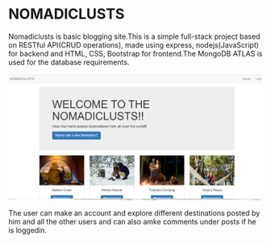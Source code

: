 # NOMADICLUSTS

Nomadiclusts is basic blogging site.This is a simple full-stack project based on RESTful API(CRUD operations), made using express, nodejs(JavaScript) for backend and HTML, CSS, Bootstrap for frontend.The MongoDB ATLAS is used for the database requirements.

![alt text](ss.png "a screenshot of one the pageof the express app")

The user can make an account and explore different destinations posted by him and all the other users and can also amke comments under posts if he is loggedin.
